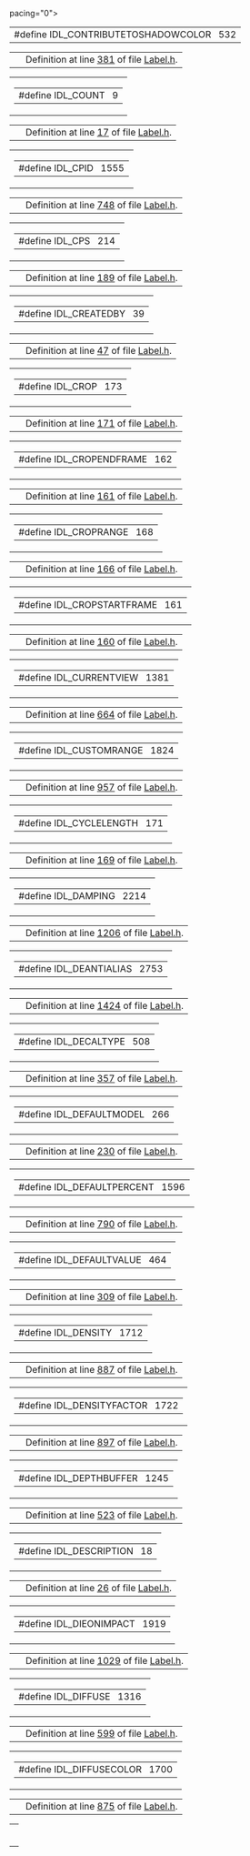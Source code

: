 pacing="0">
<colgroup>
<col style="width: 100%" />
</colgroup>
<tbody>
<tr>
<td class="mdRow"><table data-cellpadding="0" data-cellspacing="0" data-border="0">
<tbody>
<tr>
<td class="md" data-nowrap="" data-valign="top">#define IDL_CONTRIBUTETOSHADOWCOLOR   532</td>
</tr>
</tbody>
</table></td>
</tr>
</tbody>
</table>

|  |  |
|----|----|
|   | Definition at line <a href="Label_8h-source.md#l00381" class="el">381</a> of file <a href="Label_8h-source.md" class="el">Label.h</a>. |

<span id="3cdf0349c71178690505edf57f7b37cd" class="anchor"></span>

<table class="mdTable" data-cellpadding="2" data-cellspacing="0">
<colgroup>
<col style="width: 100%" />
</colgroup>
<tbody>
<tr>
<td class="mdRow"><table data-cellpadding="0" data-cellspacing="0" data-border="0">
<tbody>
<tr>
<td class="md" data-nowrap="" data-valign="top">#define IDL_COUNT   9</td>
</tr>
</tbody>
</table></td>
</tr>
</tbody>
</table>

|  |  |
|----|----|
|   | Definition at line <a href="Label_8h-source.md#l00017" class="el">17</a> of file <a href="Label_8h-source.md" class="el">Label.h</a>. |

<span id="b2556d9792e59c7e5d820d9d813fc7ad" class="anchor"></span>

<table class="mdTable" data-cellpadding="2" data-cellspacing="0">
<colgroup>
<col style="width: 100%" />
</colgroup>
<tbody>
<tr>
<td class="mdRow"><table data-cellpadding="0" data-cellspacing="0" data-border="0">
<tbody>
<tr>
<td class="md" data-nowrap="" data-valign="top">#define IDL_CPID   1555</td>
</tr>
</tbody>
</table></td>
</tr>
</tbody>
</table>

|  |  |
|----|----|
|   | Definition at line <a href="Label_8h-source.md#l00748" class="el">748</a> of file <a href="Label_8h-source.md" class="el">Label.h</a>. |

<span id="604d10a874574d9de47ab3c5143b958d" class="anchor"></span>

<table class="mdTable" data-cellpadding="2" data-cellspacing="0">
<colgroup>
<col style="width: 100%" />
</colgroup>
<tbody>
<tr>
<td class="mdRow"><table data-cellpadding="0" data-cellspacing="0" data-border="0">
<tbody>
<tr>
<td class="md" data-nowrap="" data-valign="top">#define IDL_CPS   214</td>
</tr>
</tbody>
</table></td>
</tr>
</tbody>
</table>

|  |  |
|----|----|
|   | Definition at line <a href="Label_8h-source.md#l00189" class="el">189</a> of file <a href="Label_8h-source.md" class="el">Label.h</a>. |

<span id="09050de6a6201c08895933d0f6bcfdf4" class="anchor"></span>

<table class="mdTable" data-cellpadding="2" data-cellspacing="0">
<colgroup>
<col style="width: 100%" />
</colgroup>
<tbody>
<tr>
<td class="mdRow"><table data-cellpadding="0" data-cellspacing="0" data-border="0">
<tbody>
<tr>
<td class="md" data-nowrap="" data-valign="top">#define IDL_CREATEDBY   39</td>
</tr>
</tbody>
</table></td>
</tr>
</tbody>
</table>

|  |  |
|----|----|
|   | Definition at line <a href="Label_8h-source.md#l00047" class="el">47</a> of file <a href="Label_8h-source.md" class="el">Label.h</a>. |

<span id="5550bf608d11b6d70e34c6fc13c31f35" class="anchor"></span>

<table class="mdTable" data-cellpadding="2" data-cellspacing="0">
<colgroup>
<col style="width: 100%" />
</colgroup>
<tbody>
<tr>
<td class="mdRow"><table data-cellpadding="0" data-cellspacing="0" data-border="0">
<tbody>
<tr>
<td class="md" data-nowrap="" data-valign="top">#define IDL_CROP   173</td>
</tr>
</tbody>
</table></td>
</tr>
</tbody>
</table>

|  |  |
|----|----|
|   | Definition at line <a href="Label_8h-source.md#l00171" class="el">171</a> of file <a href="Label_8h-source.md" class="el">Label.h</a>. |

<span id="0da3561a7aa22a1fd39e451fee342830" class="anchor"></span>

<table class="mdTable" data-cellpadding="2" data-cellspacing="0">
<colgroup>
<col style="width: 100%" />
</colgroup>
<tbody>
<tr>
<td class="mdRow"><table data-cellpadding="0" data-cellspacing="0" data-border="0">
<tbody>
<tr>
<td class="md" data-nowrap="" data-valign="top">#define IDL_CROPENDFRAME   162</td>
</tr>
</tbody>
</table></td>
</tr>
</tbody>
</table>

|  |  |
|----|----|
|   | Definition at line <a href="Label_8h-source.md#l00161" class="el">161</a> of file <a href="Label_8h-source.md" class="el">Label.h</a>. |

<span id="17cea909b516c3d85c47c4a97ab9dd97" class="anchor"></span>

<table class="mdTable" data-cellpadding="2" data-cellspacing="0">
<colgroup>
<col style="width: 100%" />
</colgroup>
<tbody>
<tr>
<td class="mdRow"><table data-cellpadding="0" data-cellspacing="0" data-border="0">
<tbody>
<tr>
<td class="md" data-nowrap="" data-valign="top">#define IDL_CROPRANGE   168</td>
</tr>
</tbody>
</table></td>
</tr>
</tbody>
</table>

|  |  |
|----|----|
|   | Definition at line <a href="Label_8h-source.md#l00166" class="el">166</a> of file <a href="Label_8h-source.md" class="el">Label.h</a>. |

<span id="d29ba94d50de880c858fa12936c42112" class="anchor"></span>

<table class="mdTable" data-cellpadding="2" data-cellspacing="0">
<colgroup>
<col style="width: 100%" />
</colgroup>
<tbody>
<tr>
<td class="mdRow"><table data-cellpadding="0" data-cellspacing="0" data-border="0">
<tbody>
<tr>
<td class="md" data-nowrap="" data-valign="top">#define IDL_CROPSTARTFRAME   161</td>
</tr>
</tbody>
</table></td>
</tr>
</tbody>
</table>

|  |  |
|----|----|
|   | Definition at line <a href="Label_8h-source.md#l00160" class="el">160</a> of file <a href="Label_8h-source.md" class="el">Label.h</a>. |

<span id="f6f3c22b252fb410307cc0364b8e047a" class="anchor"></span>

<table class="mdTable" data-cellpadding="2" data-cellspacing="0">
<colgroup>
<col style="width: 100%" />
</colgroup>
<tbody>
<tr>
<td class="mdRow"><table data-cellpadding="0" data-cellspacing="0" data-border="0">
<tbody>
<tr>
<td class="md" data-nowrap="" data-valign="top">#define IDL_CURRENTVIEW   1381</td>
</tr>
</tbody>
</table></td>
</tr>
</tbody>
</table>

|  |  |
|----|----|
|   | Definition at line <a href="Label_8h-source.md#l00664" class="el">664</a> of file <a href="Label_8h-source.md" class="el">Label.h</a>. |

<span id="804f81c3f3068dd5faa9e6937ab26644" class="anchor"></span>

<table class="mdTable" data-cellpadding="2" data-cellspacing="0">
<colgroup>
<col style="width: 100%" />
</colgroup>
<tbody>
<tr>
<td class="mdRow"><table data-cellpadding="0" data-cellspacing="0" data-border="0">
<tbody>
<tr>
<td class="md" data-nowrap="" data-valign="top">#define IDL_CUSTOMRANGE   1824</td>
</tr>
</tbody>
</table></td>
</tr>
</tbody>
</table>

|  |  |
|----|----|
|   | Definition at line <a href="Label_8h-source.md#l00957" class="el">957</a> of file <a href="Label_8h-source.md" class="el">Label.h</a>. |

<span id="e539ef9a20487709c9abf7dadffced7b" class="anchor"></span>

<table class="mdTable" data-cellpadding="2" data-cellspacing="0">
<colgroup>
<col style="width: 100%" />
</colgroup>
<tbody>
<tr>
<td class="mdRow"><table data-cellpadding="0" data-cellspacing="0" data-border="0">
<tbody>
<tr>
<td class="md" data-nowrap="" data-valign="top">#define IDL_CYCLELENGTH   171</td>
</tr>
</tbody>
</table></td>
</tr>
</tbody>
</table>

|  |  |
|----|----|
|   | Definition at line <a href="Label_8h-source.md#l00169" class="el">169</a> of file <a href="Label_8h-source.md" class="el">Label.h</a>. |

<span id="3b8c4b5d3debc5120fc3b6902f932e77" class="anchor"></span>

<table class="mdTable" data-cellpadding="2" data-cellspacing="0">
<colgroup>
<col style="width: 100%" />
</colgroup>
<tbody>
<tr>
<td class="mdRow"><table data-cellpadding="0" data-cellspacing="0" data-border="0">
<tbody>
<tr>
<td class="md" data-nowrap="" data-valign="top">#define IDL_DAMPING   2214</td>
</tr>
</tbody>
</table></td>
</tr>
</tbody>
</table>

|  |  |
|----|----|
|   | Definition at line <a href="Label_8h-source.md#l01206" class="el">1206</a> of file <a href="Label_8h-source.md" class="el">Label.h</a>. |

<span id="71b82f6d83c7788df12d55491f44dc1c" class="anchor"></span>

<table class="mdTable" data-cellpadding="2" data-cellspacing="0">
<colgroup>
<col style="width: 100%" />
</colgroup>
<tbody>
<tr>
<td class="mdRow"><table data-cellpadding="0" data-cellspacing="0" data-border="0">
<tbody>
<tr>
<td class="md" data-nowrap="" data-valign="top">#define IDL_DEANTIALIAS   2753</td>
</tr>
</tbody>
</table></td>
</tr>
</tbody>
</table>

|  |  |
|----|----|
|   | Definition at line <a href="Label_8h-source.md#l01424" class="el">1424</a> of file <a href="Label_8h-source.md" class="el">Label.h</a>. |

<span id="352762a17401f18fe29aa18b31b5aeba" class="anchor"></span>

<table class="mdTable" data-cellpadding="2" data-cellspacing="0">
<colgroup>
<col style="width: 100%" />
</colgroup>
<tbody>
<tr>
<td class="mdRow"><table data-cellpadding="0" data-cellspacing="0" data-border="0">
<tbody>
<tr>
<td class="md" data-nowrap="" data-valign="top">#define IDL_DECALTYPE   508</td>
</tr>
</tbody>
</table></td>
</tr>
</tbody>
</table>

|  |  |
|----|----|
|   | Definition at line <a href="Label_8h-source.md#l00357" class="el">357</a> of file <a href="Label_8h-source.md" class="el">Label.h</a>. |

<span id="4f933fbea7168b17596dc921868b23e0" class="anchor"></span>

<table class="mdTable" data-cellpadding="2" data-cellspacing="0">
<colgroup>
<col style="width: 100%" />
</colgroup>
<tbody>
<tr>
<td class="mdRow"><table data-cellpadding="0" data-cellspacing="0" data-border="0">
<tbody>
<tr>
<td class="md" data-nowrap="" data-valign="top">#define IDL_DEFAULTMODEL   266</td>
</tr>
</tbody>
</table></td>
</tr>
</tbody>
</table>

|  |  |
|----|----|
|   | Definition at line <a href="Label_8h-source.md#l00230" class="el">230</a> of file <a href="Label_8h-source.md" class="el">Label.h</a>. |

<span id="daa2a5556c2b6e6d9d3ad81344f99d8e" class="anchor"></span>

<table class="mdTable" data-cellpadding="2" data-cellspacing="0">
<colgroup>
<col style="width: 100%" />
</colgroup>
<tbody>
<tr>
<td class="mdRow"><table data-cellpadding="0" data-cellspacing="0" data-border="0">
<tbody>
<tr>
<td class="md" data-nowrap="" data-valign="top">#define IDL_DEFAULTPERCENT   1596</td>
</tr>
</tbody>
</table></td>
</tr>
</tbody>
</table>

|  |  |
|----|----|
|   | Definition at line <a href="Label_8h-source.md#l00790" class="el">790</a> of file <a href="Label_8h-source.md" class="el">Label.h</a>. |

<span id="971bceb028e70f9779ad106fe06e95ab" class="anchor"></span>

<table class="mdTable" data-cellpadding="2" data-cellspacing="0">
<colgroup>
<col style="width: 100%" />
</colgroup>
<tbody>
<tr>
<td class="mdRow"><table data-cellpadding="0" data-cellspacing="0" data-border="0">
<tbody>
<tr>
<td class="md" data-nowrap="" data-valign="top">#define IDL_DEFAULTVALUE   464</td>
</tr>
</tbody>
</table></td>
</tr>
</tbody>
</table>

|  |  |
|----|----|
|   | Definition at line <a href="Label_8h-source.md#l00309" class="el">309</a> of file <a href="Label_8h-source.md" class="el">Label.h</a>. |

<span id="4b81c7901531d8db25541e4bf0da6ff2" class="anchor"></span>

<table class="mdTable" data-cellpadding="2" data-cellspacing="0">
<colgroup>
<col style="width: 100%" />
</colgroup>
<tbody>
<tr>
<td class="mdRow"><table data-cellpadding="0" data-cellspacing="0" data-border="0">
<tbody>
<tr>
<td class="md" data-nowrap="" data-valign="top">#define IDL_DENSITY   1712</td>
</tr>
</tbody>
</table></td>
</tr>
</tbody>
</table>

|  |  |
|----|----|
|   | Definition at line <a href="Label_8h-source.md#l00887" class="el">887</a> of file <a href="Label_8h-source.md" class="el">Label.h</a>. |

<span id="2b03a72e4925ab4397087158910f8527" class="anchor"></span>

<table class="mdTable" data-cellpadding="2" data-cellspacing="0">
<colgroup>
<col style="width: 100%" />
</colgroup>
<tbody>
<tr>
<td class="mdRow"><table data-cellpadding="0" data-cellspacing="0" data-border="0">
<tbody>
<tr>
<td class="md" data-nowrap="" data-valign="top">#define IDL_DENSITYFACTOR   1722</td>
</tr>
</tbody>
</table></td>
</tr>
</tbody>
</table>

|  |  |
|----|----|
|   | Definition at line <a href="Label_8h-source.md#l00897" class="el">897</a> of file <a href="Label_8h-source.md" class="el">Label.h</a>. |

<span id="bf058ef47a6751986a1bce54c2bb9ae9" class="anchor"></span>

<table class="mdTable" data-cellpadding="2" data-cellspacing="0">
<colgroup>
<col style="width: 100%" />
</colgroup>
<tbody>
<tr>
<td class="mdRow"><table data-cellpadding="0" data-cellspacing="0" data-border="0">
<tbody>
<tr>
<td class="md" data-nowrap="" data-valign="top">#define IDL_DEPTHBUFFER   1245</td>
</tr>
</tbody>
</table></td>
</tr>
</tbody>
</table>

|  |  |
|----|----|
|   | Definition at line <a href="Label_8h-source.md#l00523" class="el">523</a> of file <a href="Label_8h-source.md" class="el">Label.h</a>. |

<span id="8103e60fff379b20159413f7b5682167" class="anchor"></span>

<table class="mdTable" data-cellpadding="2" data-cellspacing="0">
<colgroup>
<col style="width: 100%" />
</colgroup>
<tbody>
<tr>
<td class="mdRow"><table data-cellpadding="0" data-cellspacing="0" data-border="0">
<tbody>
<tr>
<td class="md" data-nowrap="" data-valign="top">#define IDL_DESCRIPTION   18</td>
</tr>
</tbody>
</table></td>
</tr>
</tbody>
</table>

|  |  |
|----|----|
|   | Definition at line <a href="Label_8h-source.md#l00026" class="el">26</a> of file <a href="Label_8h-source.md" class="el">Label.h</a>. |

<span id="3a693529b9ae87a2180150e98d45df5d" class="anchor"></span>

<table class="mdTable" data-cellpadding="2" data-cellspacing="0">
<colgroup>
<col style="width: 100%" />
</colgroup>
<tbody>
<tr>
<td class="mdRow"><table data-cellpadding="0" data-cellspacing="0" data-border="0">
<tbody>
<tr>
<td class="md" data-nowrap="" data-valign="top">#define IDL_DIEONIMPACT   1919</td>
</tr>
</tbody>
</table></td>
</tr>
</tbody>
</table>

|  |  |
|----|----|
|   | Definition at line <a href="Label_8h-source.md#l01029" class="el">1029</a> of file <a href="Label_8h-source.md" class="el">Label.h</a>. |

<span id="3e354a24a722ef8ca0e9e998ca44bfa0" class="anchor"></span>

<table class="mdTable" data-cellpadding="2" data-cellspacing="0">
<colgroup>
<col style="width: 100%" />
</colgroup>
<tbody>
<tr>
<td class="mdRow"><table data-cellpadding="0" data-cellspacing="0" data-border="0">
<tbody>
<tr>
<td class="md" data-nowrap="" data-valign="top">#define IDL_DIFFUSE   1316</td>
</tr>
</tbody>
</table></td>
</tr>
</tbody>
</table>

|  |  |
|----|----|
|   | Definition at line <a href="Label_8h-source.md#l00599" class="el">599</a> of file <a href="Label_8h-source.md" class="el">Label.h</a>. |

<span id="f17256eae7ce56592b3dd7edd66abe57" class="anchor"></span>

<table class="mdTable" data-cellpadding="2" data-cellspacing="0">
<colgroup>
<col style="width: 100%" />
</colgroup>
<tbody>
<tr>
<td class="mdRow"><table data-cellpadding="0" data-cellspacing="0" data-border="0">
<tbody>
<tr>
<td class="md" data-nowrap="" data-valign="top">#define IDL_DIFFUSECOLOR   1700</td>
</tr>
</tbody>
</table></td>
</tr>
</tbody>
</table>

|  |  |
|----|----|
|   | Definition at line <a href="Label_8h-source.md#l00875" class="el">875</a> of file <a href="Label_8h-source.md" class="el">Label.h</a>. |

<span id="f4f0422044379fe48728bc62619115fa" class="anchor"></span>

<table class="mdTable" data-cellpadding="2" data-cellspacing="0">
<colgroup>
<col style="width: 100%" />
</colgroup>
<tbody>
<tr>
<td class="mdRow"><table data-cellpadd